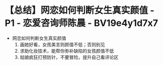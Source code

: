 # 【总结】网恋如何判断女生真实颜值 - P1 - 恋爱咨询师陈晨 - BV19e4y1d7x7

-   网恋如何判断女生真实颜值
    1.  画她好看，女孩美言则颜值不低；否则别见
    2.  求助化妆技术，能帮你弥补缺陷的女孩颜值不低
    3.  姑娘疯狂打预防针，不要冒险，提升自己看评论区